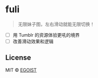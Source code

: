 # fuli

> 无限妹子图，左右滑动就能无限切换！

- [ ] 用 Tumblr 的资源体验更吼的境界
- [ ] 改善滑动效果和逻辑

## License

MIT © [EGOIST](https://github.com/egoist)
